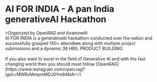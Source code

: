 <h1 align="left">AI FOR INDIA - A pan India generativeAI Hackathon </h1>
>Organized by OpenRAG and AxamineAI
<br>
AI FOR INDIA is a generativeAI hackathon conducted over the nation and successfully grasped 150+ attendees along with multiple project submissions and a dynamic 36 HRS. PRODUCT BUILDING. 
</br></br>
If you also want to excel in the field of Generative AI and with the fast changing world then you should must follow  [OpenRAG](https://www.instagram.com/open.rag?igsh=MWRvMmpmMDJ0Ym94NA==)</br></br></br>
